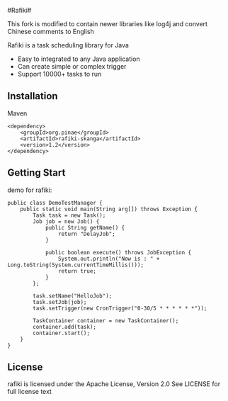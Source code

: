 #Rafiki#

This fork is modified to contain newer libraries like log4j and convert Chinese comments to English

Rafiki is a task scheduling library for Java

- Easy to integrated to any Java application
- Can create simple or complex trigger
- Support 10000+ tasks to run

## Installation ##

Maven

	<dependency>
	    <groupId>org.pinae</groupId>
	    <artifactId>rafiki-skanga</artifactId>
	    <version>1.2</version>
	</dependency>


## Getting Start ##

demo for rafiki:

	public class DemoTestManager {
		public static void main(String arg[]) throws Exception {
			Task task = new Task();
			Job job = new Job() {
				public String getName() {
					return "DelayJob";
				}
		
				public boolean execute() throws JobException {
					System.out.println("Now is : " + Long.toString(System.currentTimeMillis()));
					return true;
				}
			};
		
			task.setName("HelloJob");
			task.setJob(job);
			task.setTrigger(new CronTrigger("0-30/5 * * * * * *"));
			
			TaskContainer container = new TaskContainer();
			container.add(task);
			container.start();
		}
	}
	

## License ##

rafiki is licensed under the Apache License, Version 2.0 See LICENSE for full license text
